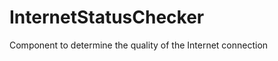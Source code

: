# InternetStatusChecker
Component to determine the quality of the Internet connection

<img src="https://raw.githubusercontent.com/Ruydita/InternetStatusChecker/master/logo.jpg" alt="" />
